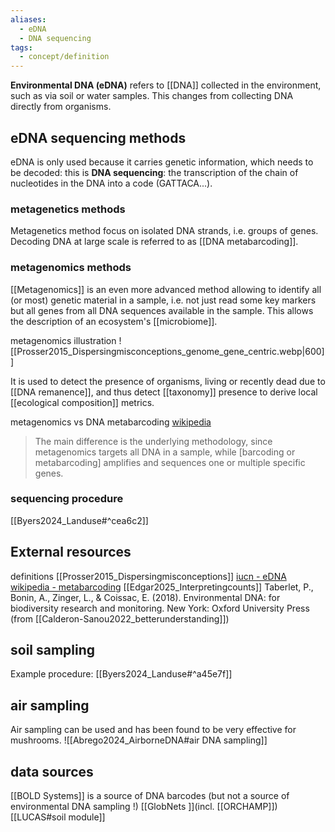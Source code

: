```yaml
---
aliases:
  - eDNA
  - DNA sequencing
tags:
  - concept/definition
---
```

**Environmental DNA (eDNA)** refers to [[DNA]] collected in the environment, such as via soil or water samples. This changes from collecting DNA directly from organisms.
## eDNA sequencing methods
eDNA is only used because it carries genetic information, which needs to be decoded: this is **DNA sequencing**: the transcription of the chain of nucleotides in the DNA into a code (GATTACA...).
### metagenetics methods
Metagenetics method focus on isolated DNA strands, i.e. groups of genes. 
Decoding DNA at large scale is referred to as [[DNA metabarcoding]].
### metagenomics methods
[[Metagenomics]] is an even more advanced method allowing to identify all (or most) genetic material in a sample, i.e. not just read some key markers but all genes from all DNA sequences available in the sample. This allows the description of an ecosystem's [[microbiome]].

metagenomics illustration
![[Prosser2015_Dispersingmisconceptions_genome_gene_centric.webp|600]]

It is used to detect the presence of organisms, living or recently dead due to [[DNA remanence]], and thus detect [[taxonomy]] presence to derive local [[ecological composition]] metrics.

metagenomics vs DNA metabarcoding [wikipedia](https://en.wikipedia.org/wiki/Metagenomics)
> The main difference is the underlying methodology, since metagenomics targets all DNA in a sample, while \[barcoding or metabarcoding] amplifies and sequences one or multiple specific genes.

### sequencing procedure
[[Byers2024_Landuse#^cea6c2]]
## External resources
definitions [[Prosser2015_Dispersingmisconceptions]]
[iucn - eDNA](https://iucn.org/resources/issues-brief/environmental-dna)
[wikipedia - metabarcoding](https://en.wikipedia.org/wiki/Metabarcoding)
[[Edgar2025_Interpretingcounts]]
Taberlet, P., Bonin, A., Zinger, L., & Coissac, E. (2018). Environmental DNA: for biodiversity research and monitoring. New York: Oxford University Press (from [[Calderon-Sanou2022_betterunderstanding]])
## soil sampling
Example procedure:
[[Byers2024_Landuse#^a45e7f]]
## air sampling
Air sampling can be used and has been found to be very effective for mushrooms.
![[Abrego2024_AirborneDNA#air DNA sampling]]
## data sources
[[BOLD Systems]] is a source of DNA barcodes (but not a source of environmental DNA sampling !)
[[GlobNets ]](incl. [[ORCHAMP]])
[[LUCAS#soil module]]
